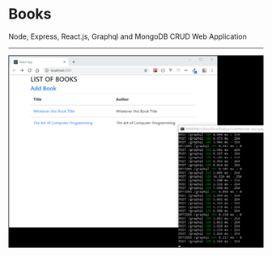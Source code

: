 # Books
Node, Express, React.js, Graphql and MongoDB CRUD Web Application
***
![Alt Text](https://github.com/ofuen/books/blob/master/gif/2019-04-24_19-29-14.gif)
